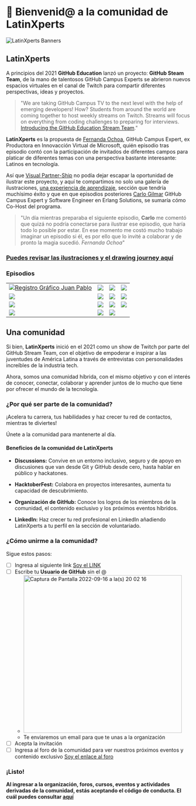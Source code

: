 # 👋 Bienvenid@ a la comunidad de LatinXperts

![LatinXperts Banners](https://user-images.githubusercontent.com/9124597/190833811-e8b1328c-657d-4474-93f2-d8d1300fbc55.png)

## LatinXperts 

A principios del 2021 **GitHub Education** lanzó un proyecto: **GitHub Steam Team**, de la mano de talentosos GitHub Campus Experts se abrieron nuevos espacios virtuales en el canal de Twitch para compartir diferentes perspectivas, ideas y proyectos.

> "We are taking GitHub Campus TV to the next level with the help of emerging developers! How? Students from around the world are coming together to host weekly streams on Twitch. Streams will focus on everything from coding challenges to preparing for interviews. [Introducing the GitHub Education Stream Team](https://github.blog/2021-03-25-introducing-the-github-education-stream-team/)."

**LatinXperts** es la propuesta de [Fernanda Ochoa](https://github.com/FernandaOchoa), GitHub Campus Expert, ex Productora en Innovacción Virtual de Microsoft, quién episodio tras episodio contó con la participación de invitados de diferentes campos para platicar de diferentes temas con una perspectiva bastante interesante: Latinos en tecnología.

Así que [Visual Partner-Ship](https://visualpartnership.xyz/) no podía dejar escapar la oportunidad de ilustrar este proyecto, y aquí te compartimos no solo una galería de ilustraciones, [una experiencia de aprendizaje](https://visualpartnership.xyz/constellations/blog/latinxperts/), sección que tendría muchísimo éxito y que en que episodios posteriores [Carlo Gilmar](https://github.com/carlogilmar) GitHub Campus Expert y Software Engineer en Erlang Solutions, se sumaría cómo Co-Host del programa.


> "Un día mientras preparaba el siguiente episodio, **Carlo** me comentó que quizá no podría conectarse para ilustrar ese episodio, que haría todo lo posible por estar. En ese momento me costó mucho trabajo imaginar un episodio si él, es por ello que lo invité a colaborar y de pronto la magia sucedió.
*Fernanda Ochoa*"

### [Puedes revisar las ilustraciones y el drawing journey aquí](https://visualpartnership.xyz/constellations/blog/latinxperts/)

### Episodios 
<table style="width:100%">
  <tr>
    <td>
	<a href="https://www.twitch.tv/videos/978113643">
  		<img alt="Registro Gráfico Juan Pablo" src="https://user-images.githubusercontent.com/9124597/192180859-5f84cd03-76d8-4d0e-aac7-ecf447a68bee.mp4">
	</a>
	</td>
    <td>
	<a href="https://www.twitch.tv/videos/986623957">
  		<img src="https://user-images.githubusercontent.com/9124597/192182360-6e20adcc-543b-4138-87f2-9aef3661a47b.mp4">
	</a>
	</td>
    <td>
	<a href="https://www.twitch.tv/videos/994931823">
  		<img src="https://user-images.githubusercontent.com/9124597/192182643-af2e7a22-ecd4-429b-9d28-6071a30792c4.mp4">
	</a>
	</td>
    <td>
	<a href="https://www.twitch.tv/videos/1003234975">
  		<img src="https://user-images.githubusercontent.com/9124597/192182960-8c45f2c6-4b90-4a85-93af-cd5902c55de2.mp4">
	</a>
	</td>
  </tr>
  <tr>
    <td>
	<a href="https://www.twitch.tv/videos/1011401228">
  		<img src="https://user-images.githubusercontent.com/9124597/192187621-81c3331e-e760-45ee-9bfb-86f0c103caf6.mp4">
	</a>
	</td>
    <td>
	<a href="https://www.twitch.tv/videos/1019466598?collection=e_UFU3p2dRYk0A">
  		<img src="https://user-images.githubusercontent.com/9124597/192187930-3c17aa66-00b2-469a-bcc1-b250a88b787c.mp4">
	</a>
	</td>
    <td>
	<a href="https://www.twitch.tv/videos/1027460913">
  		<img src="https://user-images.githubusercontent.com/9124597/192188123-ff573abb-7154-4347-bcd6-f40cd2858a75.mp4">
	</a>
	</td>
    <td>
	<a href="https://www.twitch.tv/videos/1035305356">
  		<img src="https://user-images.githubusercontent.com/9124597/192188396-d9df1d61-2631-4db9-b76b-444d6d58dc7b.mp4">
	</a>
	</td>
  </tr>
  <tr>
    <td>
	<a href="https://www.twitch.tv/videos/1042703788">
  		<img src="https://user-images.githubusercontent.com/9124597/192188691-05ca2976-042d-490e-a9aa-f1602ce5c97f.mp4">
	</a>
	</td>
    <td>
	<a href="https://www.twitch.tv/videos/1121541511">
  		<img src="https://user-images.githubusercontent.com/9124597/192189101-8bfe6365-b35b-4dc2-9592-cbc547307f9b.mp4">
	</a>
	</td>
    <td>
	<a href="https://www.twitch.tv/videos/1128537413">
  		<img src="https://user-images.githubusercontent.com/9124597/192189342-1363a75d-3337-4cae-a6d5-781a379eb1ee.mp4">
	</a>
	</td>
    <td>
	<a href="https://www.twitch.tv/videos/1175132892">
  		<img src="https://user-images.githubusercontent.com/9124597/192189505-f67038c7-4fd1-422c-bb2d-d76ded35c839.mp4">
	</a>
	</td>
 </tr>
  <tr>
    <td>
	<a href="https://https://www.twitch.tv/videos/1283934772">
  		<img src="https://user-images.githubusercontent.com/9124597/192193185-7d92f7e5-7066-41c7-86d2-90e1a93c6d8a.mp4">
	</a>
	</td>
    <td>
	<a href="https://www.twitch.tv/videos/1291893686">
  		<img src="https://user-images.githubusercontent.com/9124597/192193470-86fdb224-2861-4540-b05a-9a7b7f718857.mp4">
	</a>
	</td>
    <td>
	<a href="https://www.twitch.tv/videos/1307059523">
  		<img src="https://user-images.githubusercontent.com/9124597/192193799-0ff0be2f-32f7-4568-bb31-91ec1629bbeb.mp4">
	</a>
	</td>
 </tr>
</table>

## Una comunidad

Si bien, **LatinXperts** inició en el 2021 como un show de Twitch por parte del GitHub Stream Team, con el objetivo de empoderar e inspirar a las juventudes de América Latina a través de entrevistas con personalidades increíbles de la industria tech. 

Ahora, somos una comunidad híbrida, con el mismo objetivo y con el interés de conocer, conectar, colaborar y aprender juntos de lo mucho que tiene por ofrecer el mundo de la tecnología. 

### ¿Por qué ser parte de la comunidad?

¡Acelera tu carrera, tus habilidades y haz crecer tu red de contactos, mientras te diviertes!

Únete a la comunidad para mantenerte al día.

#### Beneficios de la comunidad de **LatinXperts**

* **Discussions:** Convive en un entorno inclusivo, seguro y de apoyo en discusiones que van desde Git y GitHub desde cero, hasta hablar en público y hackatones.

* **HacktoberFest:** Colabora en proyectos interesantes, aumenta tu capacidad de descubrimiento.

* **Organización de GitHub:** Conoce los logros de los miembros de la comunidad, el contenido exclusivo y los próximos eventos híbridos.

* **LinkedIn:** Haz crecer tu red profesional en LinkedIn añadiendo LatinXperts a tu perfil en la sección de voluntariado.

### ¿Cómo unirme a la comunidad?

Sigue estos pasos: 

- [ ] Ingresa al siguiente link [Soy el LINK](https://latinxperts.herokuapp.com) 
- [ ] Escribe tu **Usuario de GitHub** sin el @
    - <img width="432" alt="Captura de Pantalla 2022-09-16 a la(s) 20 02 16" src="https://user-images.githubusercontent.com/9124597/190834416-4f7a4846-e755-4c24-a54c-b7a7625c9c01.png">
    - Te enviaremos un email para que te unas a la organización
- [ ] Acepta la invitación
- [ ] Ingresa al foro de la comunidad para ver nuestros próximos eventos y contenido exclusivo [Soy el enlace al foro](https://github.com/LatinXperts/CommunityFolks/discussions)

### ¡Listo!

**Al ingresar a la organización, foros, cursos, eventos y actividades derivadas de la comunidad, estás aceptando el código de conducta. El cuál puedes consultar [aquí](https://github.com/LatinXperts/.github/blob/main/CodeOfConduct.md)**
